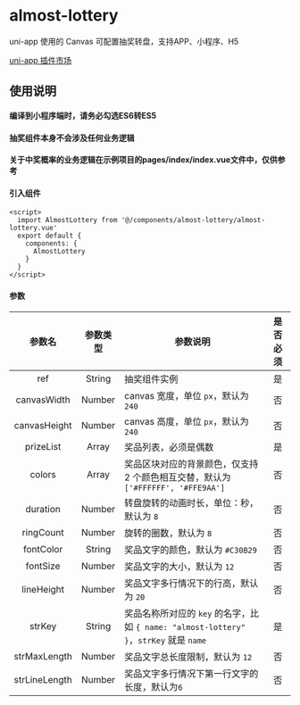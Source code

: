 # almost-lottery
uni-app 使用的 Canvas 可配置抽奖转盘，支持APP、小程序、H5

[uni-app 插件市场](https://ext.dcloud.net.cn/plugin?id=1030)


## 使用说明

#### 编译到小程序端时，请务必勾选ES6转ES5

#### 抽奖组件本身不会涉及任何业务逻辑

#### 关于中奖概率的业务逻辑在示例项目的pages/index/index.vue文件中，仅供参考

#### 引入组件
```
<script>
  import AlmostLottery from '@/components/almost-lottery/almost-lottery.vue'
  export default {
    components: {
      AlmostLottery
    }
  }
</script>
```

#### 参数
参数名 | 参数类型 | 参数说明 | 是否必须
:---:|:---:|---|:---:
ref | String | 抽奖组件实例 | 是
canvasWidth | Number | canvas 宽度，单位 `px`，默认为 `240` | 否
canvasHeight | Number | canvas 高度，单位 `px`，默认为 `240` | 否
prizeList | Array | 奖品列表，必须是偶数 | 是
colors | Array | 奖品区块对应的背景颜色，仅支持 2 个颜色相互交替，默认为 `['#FFFFFF', '#FFE9AA']`  | 否
duration | Number | 转盘旋转的动画时长，单位：秒，默认为 `8` | 否
ringCount | Number | 旋转的圈数，默认为 `8` | 否
fontColor | String | 奖品文字的颜色，默认为 `#C30B29` | 否
fontSize | Number | 奖品文字的大小，默认为 `12` | 否
lineHeight | Number | 奖品文字多行情况下的行高，默认为 `20` | 否
strKey | String | 奖品名称所对应的 `key` 的名字，比如 `{ name: "almost-lottery" }`，`strKey` 就是 `name` | 是
strMaxLength | Number | 奖品文字总长度限制，默认为 `12` | 否
strLineLength | Number | 奖品文字多行情况下第一行文字的长度，默认为`6` | 否